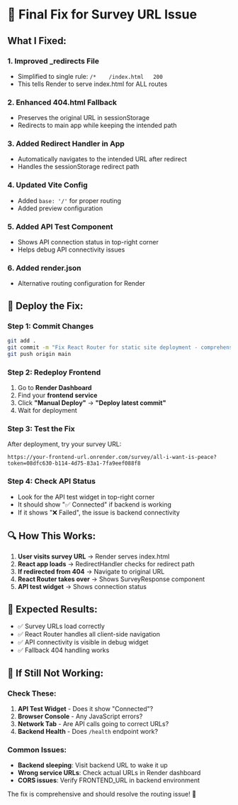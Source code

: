 # 🔧 Final Fix for Survey URL Issue

## What I Fixed:

### 1. **Improved _redirects File**
- Simplified to single rule: `/*    /index.html   200`
- This tells Render to serve index.html for ALL routes

### 2. **Enhanced 404.html Fallback**
- Preserves the original URL in sessionStorage
- Redirects to main app while keeping the intended path

### 3. **Added Redirect Handler in App**
- Automatically navigates to the intended URL after redirect
- Handles the sessionStorage redirect path

### 4. **Updated Vite Config**
- Added `base: '/'` for proper routing
- Added preview configuration

### 5. **Added API Test Component**
- Shows API connection status in top-right corner
- Helps debug API connectivity issues

### 6. **Added render.json**
- Alternative routing configuration for Render

## 🚀 Deploy the Fix:

### Step 1: Commit Changes
```bash
git add .
git commit -m "Fix React Router for static site deployment - comprehensive solution"
git push origin main
```

### Step 2: Redeploy Frontend
1. Go to **Render Dashboard**
2. Find your **frontend service**
3. Click **"Manual Deploy"** → **"Deploy latest commit"**
4. Wait for deployment

### Step 3: Test the Fix
After deployment, try your survey URL:
```
https://your-frontend-url.onrender.com/survey/all-i-want-is-peace?token=08dfc630-b114-4d75-83a1-7fa9eef088f8
```

### Step 4: Check API Status
- Look for the API test widget in top-right corner
- It should show "✅ Connected" if backend is working
- If it shows "❌ Failed", the issue is backend connectivity

## 🔍 How This Works:

1. **User visits survey URL** → Render serves index.html
2. **React app loads** → RedirectHandler checks for redirect path
3. **If redirected from 404** → Navigate to original URL
4. **React Router takes over** → Shows SurveyResponse component
5. **API test widget** → Shows connection status

## 🎯 Expected Results:

- ✅ Survey URLs load correctly
- ✅ React Router handles all client-side navigation
- ✅ API connectivity is visible in debug widget
- ✅ Fallback 404 handling works

## 🚨 If Still Not Working:

### Check These:
1. **API Test Widget** - Does it show "Connected"?
2. **Browser Console** - Any JavaScript errors?
3. **Network Tab** - Are API calls going to correct URLs?
4. **Backend Health** - Does `/health` endpoint work?

### Common Issues:
- **Backend sleeping**: Visit backend URL to wake it up
- **Wrong service URLs**: Check actual URLs in Render dashboard
- **CORS issues**: Verify FRONTEND_URL in backend environment

The fix is comprehensive and should resolve the routing issue! 🎉
